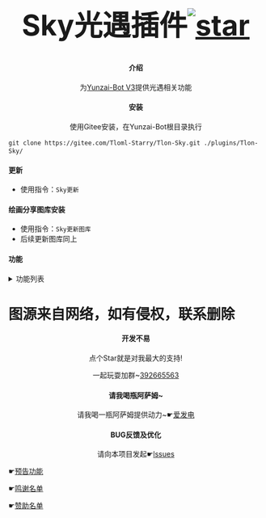 # ﻿<div align="center"><h1 align="center">Sky光遇插件<a href='https://gitee.com/Tloml-Starry/SKY-GuangYu-plugin/stargazers'><img src='https://gitee.com/Tloml-Starry/SKY-GuangYu-plugin/badge/star.svg?theme=dark' alt='star'></img></a></h1></div>

#### <div align="center">介绍</div>
<div align="center">

为[Yunzai-Bot V3](https://gitee.com/Le-niao/Yunzai-Bot)提供光遇相关功能

</div>

#### <div align="center">安装</div>
<div align="center">使用Gitee安装，在Yunzai-Bot根目录执行</div>

```
git clone https://gitee.com/Tloml-Starry/Tlon-Sky.git ./plugins/Tlon-Sky/
```

#### 更新

* 使用指令：`Sky更新`

#### 绘画分享图库安装


* 使用指令：`Sky更新图库`
* 后续更新图库同上

#### 功能
<details>
<summary>功能列表</summary>
<p align="center">
<img width = "600" src="resource/功能列表.png">
</p>
</details>

# 图源来自网络，如有侵权，联系删除

<div align="center">

#### 开发不易

</div>

<div align="center">点个Star就是对我最大的支持!</div>
<div align="center">

 一起玩耍加群~[392665563](https://jq.qq.com/?_wv=1027&k=VQAEpAlH)

</div>

<div align="center">

#### 请我喝瓶阿萨姆~

</div>

<div align="center">

请我喝一瓶阿萨姆提供动力~☛[爱发电](https://afdian.net/a/Tloml-Starry)

</div>

<div align="center">

#### BUG反馈及优化

</div>

<div align="center">

请向本项目发起☛[lssues](https://gitee.com/Tloml-Starry/Tlon-Sky/issues/I6LRZ9)

</div>

☛[预告功能](https://gitee.com/Tloml-Starry/Tlon-Sky/wikis/%E9%A2%84%E5%91%8A%E5%8A%9F%E8%83%BD)



☛[鸣谢名单](https://gitee.com/Tloml-Starry/Tlon-Sky/wikis/%E9%B8%A3%E8%B0%A2%E5%90%8D%E5%8D%95)



☛[赞助名单](https://gitee.com/Tloml-Starry/Tlon-Sky/wikis/%E8%B5%9E%E5%8A%A9%E5%90%8D%E5%8D%95)